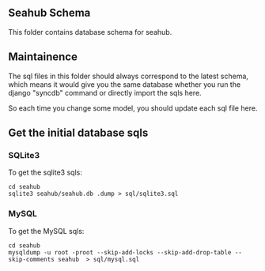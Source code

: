 ## Seahub Schema

This folder contains database schema for seahub.

## Maintainence

The sql files in this folder should always correspond to the latest schema, which means it would give you the same database whether you run the django "syncdb" command or directly import the sqls here.

So each time you change some model, you should update each sql file here.

## Get the initial database sqls

### SQLite3

To get the sqlite3 sqls:

```
cd seahub
sqlite3 seahub/seahub.db .dump > sql/sqlite3.sql
```

### MySQL

To get the MySQL sqls:

```
cd seahub
mysqldump -u root -proot --skip-add-locks --skip-add-drop-table --skip-comments seahub  > sql/mysql.sql
```
